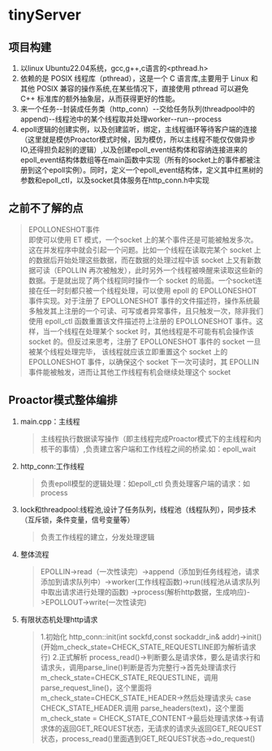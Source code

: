 # tinyServer
## 项目构建
1. 以linux Ubuntu22.04系统，gcc,g++,c语言的<pthread.h>
2. 依赖的是 POSIX 线程库（pthread），这是一个 C 语言库,主要用于 Linux 和其他 POSIX 兼容的操作系统,在某些情况下，直接使用 pthread 可以避免 C++ 标准库的额外抽象层，从而获得更好的性能。
3. 来一个任务--封装成任务类（http_conn）--交给任务队列(threadpool中的append)--线程池中的某个线程取并处理worker--run--process
4. epoll逻辑的创建实例，以及创建监听，绑定，主线程循环等待客户端的连接（这里就是模仿Proactor模式时候，因为模仿，所以主线程不能仅仅做异步IO,还得担负起别的逻辑）,以及创建epoll_event结构体和容纳连接进来的epoll_event结构体数组等在main函数中实现（所有的socket上的事件都被注册到这个epoll实例）。同时，定义一个epoll_event结构体，定义其中红黑树的参数和epoll_ctl，以及socket具体服务在http_conn.h中实现

## 之前不了解的点
> EPOLLONESHOT事件  
即使可以使用 ET 模式，一个socket 上的某个事件还是可能被触发多次。这在并发程序中就会引起一个问题。比如一个线程在读取完某个 socket 上的数据后开始处理这些数据，而在数据的处理过程中该 socket 上又有新数据可读（EPOLLIN 再次被触发），此时另外一个线程被唤醒来读取这些新的数据。于是就出现了两个线程同时操作一个 socket 的局面。一个socket连接在任一时刻都只被一个线程处理，可以使用 epoll 的 EPOLLONESHOT 事件实现。对于注册了 EPOLLONESHOT 事件的文件描述符，操作系统最多触发其上注册的一个可读、可写或者异常事件，且只触发一次，除非我们使用 epoll_ctl 函数重置该文件描述符上注册的 EPOLLONESHOT 事件。这样，当一个线程在处理某个 socket 时，其他线程是不可能有机会操作该 socket 的。但反过来思考，注册了 EPOLLONESHOT 事件的 socket 一旦被某个线程处理完毕， 该线程就应该立即重置这个 socket 上的 EPOLLONESHOT 事件，以确保这个 socket 下一次可读时，其 EPOLLIN 事件能被触发，进而让其他工作线程有机会继续处理这个 socket

## Proactor模式整体编排
1. main.cpp：主线程
   > 主线程执行数据读写操作（即主线程完成Proactor模式下的主线程和内核干的事情）,负责建立客户端和工作线程之间的桥梁.如：epoll_wait
2. http_conn:工作线程
   > 负责epoll模型的逻辑处理：如epoll_ctl
   > 负责处理客户端的请求：如process
3. lock和threadpool:线程池,设计了任务队列，线程池（线程队列），同步技术（互斥锁，条件变量，信号变量等）
   > 负责工作线程的建立，分发处理逻辑
4. 整体流程
   > EPOLLIN->read（一次性读完）->append（添加到任务线程池，请求添加到请求队列中）->worker(工作线程函数)->run(线程池从请求队列中取出请求进行处理的函数) ->process(解析http数据，生成响应)->EPOLLOUT->write(一次性读完)
5. 有限状态机处理http请求
   > 1.初始化
     http_conn::init(int sockfd,const sockaddr_in& addr)->init()(开始m_check_state=CHECK_STATE_REQUESTLINE即为解析请求行)
     2.正式解析
     process_read()->判断要么是请求体，要么是请求行和请求头，调用parse_line()判断是否为完整行->首先处理请求行m_check_state=CHECK_STATE_REQUESTLINE，调用
     parse_request_line()，这个里面将m_check_state=CHECK_STATE_HEADER->然后处理请求头 case CHECK_STATE_HEADER.调用 parse_headers(text)，这个里面m_check_state = CHECK_STATE_CONTENT->最后处理请求体->有请求体的返回GET_REQUEST状态，无请求的请求头返回GET_REQUEST状态，process_read()里面遇到GET_REQUEST状态->do_request()
     
